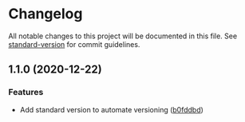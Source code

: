 # Changelog

All notable changes to this project will be documented in this file. See [standard-version](https://github.com/conventional-changelog/standard-version) for commit guidelines.

## 1.1.0 (2020-12-22)


### Features

* Add standard version to automate versioning ([b0fddbd](https://github.com/openpace/app/commit/b0fddbd603b08bd9f8604a41e2af0088c37dc091))
